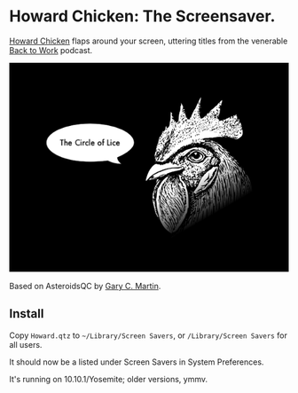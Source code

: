 # Howard Chicken: The Screensaver.

[Howard Chicken](http://5by5.tv/b2w/126) flaps around your screen, uttering titles from the venerable [Back to Work](http://5by5.tv/b2w) podcast.

![howard](howard.png)

Based on AsteroidsQC by [Gary C. Martin](http://osx.garycmartin.com).

## Install

Copy `Howard.qtz` to `~/Library/Screen Savers`, or `/Library/Screen Savers` for all users.

It should now be a listed under Screen Savers in System Preferences.

It's running on 10.10.1/Yosemite; older versions, ymmv.
